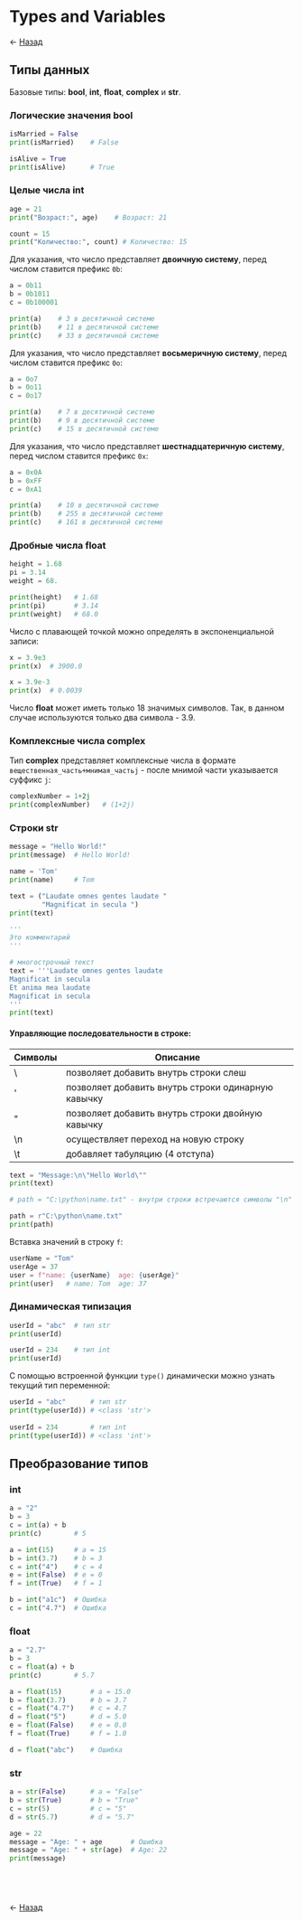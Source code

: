 # Types and Variables

← [Назад][back]

## Типы данных

Базовые типы: **bool**, **int**, **float**, **complex** и **str**.

### Логические значения bool

```python
isMarried = False
print(isMarried)    # False

isAlive = True
print(isAlive)      # True
```

### Целые числа int

```python
age = 21
print("Возраст:", age)    # Возраст: 21

count = 15
print("Количество:", count) # Количество: 15
```

Для указания, что число представляет **двоичную систему**, перед числом ставится префикс `0b`:

```python
a = 0b11
b = 0b1011
c = 0b100001

print(a)    # 3 в десятичной системе
print(b)    # 11 в десятичной системе
print(c)    # 33 в десятичной системе
```

Для указания, что число представляет **восьмеричную систему**, перед числом ставится префикс `0o`:

```python
a = 0o7
b = 0o11
c = 0o17

print(a)    # 7 в десятичной системе
print(b)    # 9 в десятичной системе
print(c)    # 15 в десятичной системе
```

Для указания, что число представляет **шестнадцатеричную систему**, перед числом ставится префикс `0x`:

```python
a = 0x0A
b = 0xFF
c = 0xA1

print(a)    # 10 в десятичной системе
print(b)    # 255 в десятичной системе
print(c)    # 161 в десятичной системе
```

### Дробные числа float

```python
height = 1.68
pi = 3.14
weight = 68.

print(height)   # 1.68
print(pi)       # 3.14
print(weight)   # 68.0
```

Число с плавающей точкой можно определять в экспоненциальной записи:

```python
x = 3.9e3
print(x)  # 3900.0

x = 3.9e-3
print(x)  # 0.0039
```

Число **float** может иметь только 18 значимых символов.
Так, в данном случае используются только два символа - 3.9.

### Комплексные числа complex

Тип **complex** представляет комплексные числа в формате `вещественная_часть+мнимая_частьj` - после мнимой части
указывается суффикс `j`:

```python
complexNumber = 1+2j
print(complexNumber)   # (1+2j)
```

### Строки str

```python
message = "Hello World!"
print(message)  # Hello World!

name = 'Tom'
print(name)     # Tom

text = ("Laudate omnes gentes laudate "
        "Magnificat in secula ")
print(text)
```

```python
'''
Это комментарий
'''

# многострочный текст
text = '''Laudate omnes gentes laudate
Magnificat in secula
Et anima mea laudate
Magnificat in secula 
'''
print(text)
```

#### Управляющие последовательности в строке:

| Символы | Описание                                           |
|---------|----------------------------------------------------|
| \       | позволяет добавить внутрь строки слеш              |
| \'      | позволяет добавить внутрь строки одинарную кавычку |
| \"      | позволяет добавить внутрь строки двойную кавычку   |
| \n      | осуществляет переход на новую строку               |
| \t      | добавляет табуляцию (4 отступа)                    |

```python
text = "Message:\n\"Hello World\""
print(text)
```

```python
# path = "C:\python\name.txt" - внутри строки встречаются символы "\n" переход на новую строку

path = r"C:\python\name.txt"
print(path)
```

Вставка значений в строку `f`:

```python
userName = "Tom"
userAge = 37
user = f"name: {userName}  age: {userAge}"
print(user)   # name: Tom  age: 37
```

### Динамическая типизация

```python
userId = "abc"  # тип str
print(userId)

userId = 234    # тип int
print(userId)
```

С помощью встроенной функции `type()` динамически можно узнать текущий тип переменной:

```python
userId = "abc"      # тип str
print(type(userId)) # <class 'str'>
 
userId = 234        # тип int
print(type(userId)) # <class 'int'>
```

## Преобразование типов

### int

```python
a = "2"
b = 3
c = int(a) + b
print(c)        # 5
```

```python
a = int(15)     # a = 15
b = int(3.7)    # b = 3
c = int("4")    # c = 4
e = int(False)  # e = 0
f = int(True)   # f = 1
```

```python
b = int("a1c")  # Ошибка
c = int("4.7")  # Ошибка
```

### float

```python
a = "2.7"
b = 3
c = float(a) + b
print(c)        # 5.7
```

```python
a = float(15)       # a = 15.0
b = float(3.7)      # b = 3.7
c = float("4.7")    # c = 4.7
d = float("5")      # d = 5.0
e = float(False)    # e = 0.0
f = float(True)     # f = 1.0
```

```python
d = float("abc")    # Ошибка
```

### str

```python
a = str(False)      # a = "False"
b = str(True)       # b = "True"
c = str(5)          # c = "5"
d = str(5.7)        # d = "5.7"
```

```python
age = 22
message = "Age: " + age       # Ошибка
message = "Age: " + str(age)  # Age: 22
print(message)
```

```python

```

```python

```

```python

```

```python

```

← [Назад][back]

[back]: <.> "Назад к оглавлению"